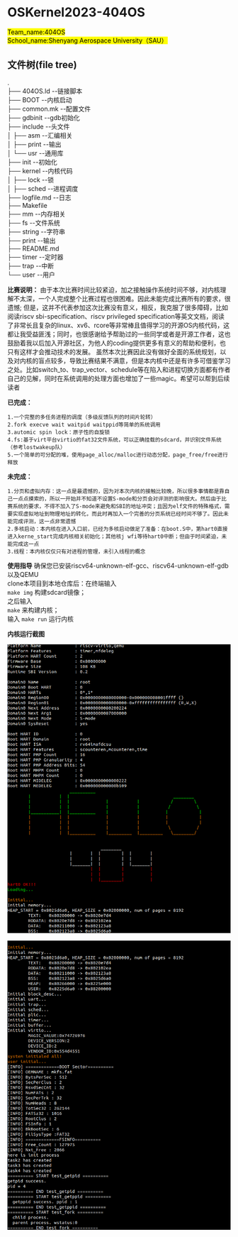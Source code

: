 # OSKernel2023-404OS

<mark>Team_name:404OS\
School_name:Shenyang Aerospace University（SAU）</mark>

## 文件树(file tree)

. \
├── 404OS.ld --链接脚本 \
├── BOOT --内核启动 \
├── common.mk --配置文件 \
├── gdbinit --gdb初始化 \
├── include --头文件 \
│   ├── asm --汇编相关 \
│   ├── print --输出 \
│   └── usr --通用库 \
├── init --初始化 \
├── kernel --内核代码 \
│   ├── lock --锁 \
│   ├── sched --进程调度 \
├── logfile.md --日志 \
├── Makefile \
├── mm --内存相关 \
├── fs --文件系统 \
├── string --字符串 \
├── print --输出 \
├── README.md \
├── timer --定时器 \
├── trap --中断 \
└── user --用户 

**比赛说明：**
	由于本次比赛时间比较紧迫，加之接触操作系统时间不够，对内核理解不太深，一个人完成整个比赛过程也很困难。因此未能完成比赛所有的要求，很遗憾;
	但是，这并不代表参加这次比赛没有意义，相反，我克服了很多障碍，比如阅读riscv sbi-specification、riscv privileged specification等英文文档，阅读了非常长且复杂的linux、xv6、rcore等非常棒且值得学习的开源OS内核代码，这都让我受益匪浅；同时，也很感谢给予帮助过的一些同学或者是开源工作者，这也鼓励着我以后加入开源社区，为他人的coding提供更多有意义的帮助和便利，也只有这样才会推动技术的发展。
	虽然本次比赛因此没有做好全面的系统规划，以及对内核的盲点较多，导致比赛结果不满意，但是本内核中还是有许多可借鉴学习之处。比如switch_to、trap_vector、schedule等在陷入和进程切换方面都有作者自己的见解，同时在系统调用的处理方面也增加了一些magic。希望可以帮到后续读者

**已完成：**

```
1.一个完整的多任务进程的调度（多级反馈队列的时间片轮转）
2.fork execve wait waitpid waitppid等简单的系统调用
3.automic spin lock：原子性的自旋锁
4.fs:基于virt平台virtio的fat32文件系统，可以正确挂载的sdcard，并识别文件系统（参考lostwakeup队）
5.一个简单的可分配的堆，使用page_alloc/malloc进行动态分配，page_free/free进行释放
```

**未完成：**

```
1.分页和虚拟内存：这一点是最遗憾的，因为对本次内核的接触比较晚，所以很多事情都是靠自己一点点摸索的，所以一开始并不知道不设置S-mode和分页会对评测的影响很大。然后由于比赛系统的要求，不得不加入了S-mode来避免和SBI的地址冲突；且因为elf文件的特殊格式，需要实现虚拟地址到物理地址的转化，而此时再加入一个完善的分页系统已经时间不够了。因此未能完成评测，这一点非常遗憾
2.多核启动：本内核在进入入口前，已经为多核启动做足了准备：在boot.S中，第hart0直接进入kerne_start完成内核相关初始化；其他核j wfi等待hart0中断；但由于时间紧迫，未能完成这一点
3.线程：本内核仅仅只有对进程的管理，未引入线程的概念
```

**使用指导**
确保您已安装riscv64-unknown-elf-gcc、riscv64-unknown-elf-gdb以及QEMU \
clone本项目到本地仓库后：在终端输入 \
	```
	make img
	```
	构建sdcard镜像； \
	之后输入 \
	```
	make
	```
	来构建内核； \
	输入
	```
	make run
	```
	运行内核

**内核运行截图**

![1](screenshot/kernel_entry.png)

![1](screenshot/runtime.png)
